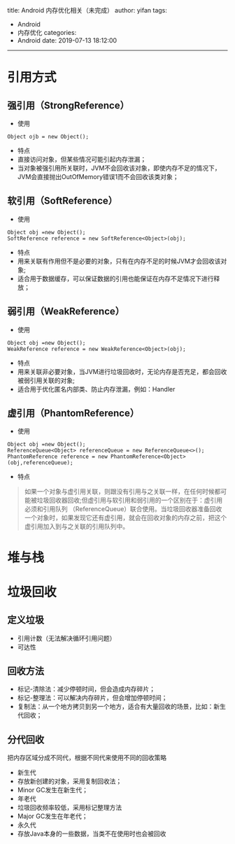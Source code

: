 title: Android 内存优化相关（未完成）
author: yifan
tags:
  - Android
  - 内存优化
categories:
  - Android
date: 2019-07-13 18:12:00
---
# 引用方式
## 强引用（StrongReference）
- 使用
```
Object ojb = new Object();
```
- 特点
 - 直接访问对象，但某些情况可能引起内存泄漏；
 - 当对象被强引用所关联时，JVM不会回收该对象，即使内存不足的情况下，JVM会直接抛出OutOfMemory错误1而不会回收该类对象；
<!-- more -->

## 软引用（SoftReference）
- 使用
```
Object obj =new Object();
SoftReference reference = new SoftReference<Object>(obj);
```
- 特点
 - 用来关联有作用但不是必要的对象，只有在内存不足的时候JVM才会回收该对象;
 - 适合用于数据缓存，可以保证数据的引用也能保证在内存不足情况下进行释放；

## 弱引用（WeakReference）
- 使用
```
Object obj =new Object();
WeakReference reference = new WeakReference<Object>(obj);
```
- 特点
 -  用来关联非必要对象，当JVM进行垃圾回收时，无论内存是否充足，都会回收被弱引用关联的对象;
 - 适合用于优化匿名内部类、防止内存泄漏，例如：Handler

## 虚引用（PhantomReference）
- 使用
```
Object obj =new Object();
ReferenceQueue<Object> referenceQueue = new ReferenceQueue<>();
PhantomReference reference = new PhantomReference<Object>(obj,referenceQueue);
```
- 特点
> 如果一个对象与虚引用关联，则跟没有引用与之关联一样，在任何时候都可能被垃圾回收器回收;但虚引用与软引用和弱引用的一个区别在于：虚引用必须和引用队列 （ReferenceQueue）联合使用。当垃圾回收器准备回收一个对象时，如果发现它还有虚引用，就会在回收对象的内存之前，把这个虚引用加入到与之关联的引用队列中。

# 堆与栈

# 垃圾回收
## 定义垃圾
- 引用计数（无法解决循环引用问题）
- 可达性

## 回收方法
- 标记-清除法：减少停顿时间，但会造成内存碎片；
- 标记-整理法：可以解决内存碎片，但会增加停顿时间；
- 复制法：从一个地方拷贝到另一个地方，适合有大量回收的场景，比如：新生代回收；

## 分代回收
把内存区域分成不同代，根据不同代来使用不同的回收策略
- 新生代
 - 存放新创建的对象，采用复制回收法；
 - Minor GC发生在新生代；
- 年老代
 - 垃圾回收频率较低，采用标记整理方法
 - Major GC发生在年老代；
- 永久代
 - 存放Java本身的一些数据，当类不在使用时也会被回收